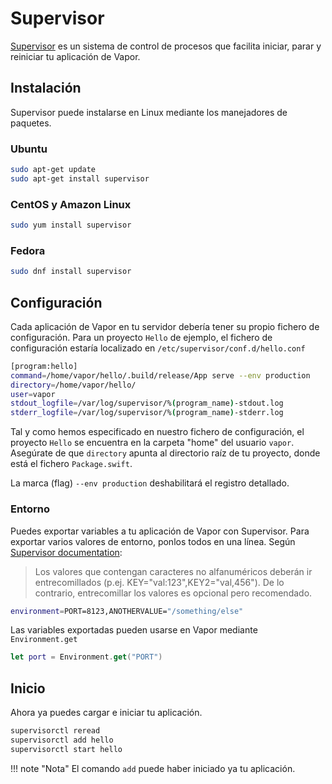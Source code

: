 # Supervisor

[Supervisor](http://supervisord.org) es un sistema de control de procesos que facilita iniciar, parar y reiniciar tu aplicación de Vapor.

## Instalación

Supervisor puede instalarse en Linux mediante los manejadores de paquetes.

### Ubuntu

```sh
sudo apt-get update
sudo apt-get install supervisor
```

### CentOS y Amazon Linux

```sh
sudo yum install supervisor
```

### Fedora

```sh
sudo dnf install supervisor
```

## Configuración

Cada aplicación de Vapor en tu servidor debería tener su propio fichero de configuración. Para un proyecto `Hello` de ejemplo, el fichero de configuración estaría localizado en `/etc/supervisor/conf.d/hello.conf`

```sh
[program:hello]
command=/home/vapor/hello/.build/release/App serve --env production
directory=/home/vapor/hello/
user=vapor
stdout_logfile=/var/log/supervisor/%(program_name)-stdout.log
stderr_logfile=/var/log/supervisor/%(program_name)-stderr.log
```

Tal y como hemos especificado en nuestro fichero de configuración, el proyecto `Hello` se encuentra en la carpeta "home" del usuario `vapor`. Asegúrate de que `directory` apunta al directorio raíz de tu proyecto, donde está el fichero `Package.swift`.

La marca (flag) `--env production` deshabilitará el registro detallado.

### Entorno

Puedes exportar variables a tu aplicación de Vapor con Supervisor. Para exportar varios valores de entorno, ponlos todos en una línea. Según [Supervisor documentation](http://supervisord.org/configuration.html#program-x-section-values):

> Los valores que contengan caracteres no alfanuméricos deberán ir entrecomillados (p.ej. KEY="val:123",KEY2="val,456"). De lo contrario, entrecomillar los valores es opcional pero recomendado.

```sh
environment=PORT=8123,ANOTHERVALUE="/something/else"
```

Las variables exportadas pueden usarse en Vapor mediante `Environment.get`

```swift
let port = Environment.get("PORT")
```

## Inicio

Ahora ya puedes cargar e iniciar tu aplicación.

```sh
supervisorctl reread
supervisorctl add hello
supervisorctl start hello
```

!!! note "Nota"
	El comando `add` puede haber iniciado ya tu aplicación.
